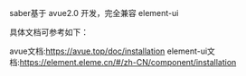 saber基于 avue2.0 开发，完全兼容 element-ui

具体文档可参考如下：

avue文档:https://avue.top/doc/installation
element-ui文档:https://element.eleme.cn/#/zh-CN/component/installation